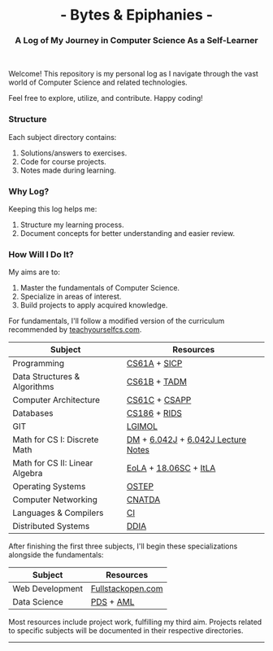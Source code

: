 <div align="center">
  
# - Bytes & Epiphanies -
### A Log of My Journey in Computer Science As a Self-Learner

</div>

<br>

Welcome! This repository is my personal log as I navigate through the vast world of Computer Science and related technologies. 

Feel free to explore, utilize, and contribute. Happy coding!

### Structure
Each subject directory contains: 
1. Solutions/answers to exercises.
2. Code for course projects.
3. Notes made during learning.

### Why Log?
Keeping this log helps me: 
1. Structure my learning process.
2. Document concepts for better understanding and easier review.

### How Will I Do It?
My aims are to:
1. Master the fundamentals of Computer Science.
2. Specialize in areas of interest.
3. Build projects to apply acquired knowledge.

For fundamentals, I'll follow a modified version of the curriculum recommended by [teachyourselfcs.com](https://teachyourselfcs.com).

<div align="center">

| Subject                         | Resources                                                                                                   |
| ------------------------------- | ----------------------------------------------------------------------------------------------------------- |
| Programming                     | [CS61A](https://inst.eecs.berkeley.edu/~cs61a/sp20/) + [SICP](https://web.mit.edu/6.001/6.037/sicp.pdf)     |
| Data Structures & Algorithms    | [CS61B](https://sp21.datastructur.es/) + [TADM](https://www.amazon.in/Algorithm-Design-Manual-Computer-Science/dp/3030542556) |
| Computer Architecture           | [CS61C](https://sp21.datastructur.es/) + [CSAPP](https://www.amazon.in/Computer-Systems-Programmers-Randal-Bryant/dp/013409266X) |
| Databases                       | [CS186](https://www.youtube.com/user/CS186Berkeley/videos) + [RIDS](http://www.redbook.io/)                  |
| GIT                             | [LGIMOL](https://www.manning.com/books/learn-git-in-a-month-of-lunches)                                      |
| Math for CS I: Discrete Math    | [DM](https://cims.nyu.edu/~regev/teaching/discrete_math_fall_2005/dmbook.pdf) + [6.042J](https://ocw.mit.edu/courses/6-042j-mathematics-for-computer-science-fall-2010/video_galleries/video-lectures/) + [6.042J Lecture Notes](https://courses.csail.mit.edu/6.042/spring17/mcs.pdf) |
| Math for CS II: Linear Algebra  | [EoLA](https://www.youtube.com/playlist?list=PLZHQObOWTQDPD3MizzM2xVFitgF8hE_ab) + [18.06SC](https://ocw.mit.edu/courses/18-06sc-linear-algebra-fall-2011/) + [ItLA](https://www.amazon.com/Introduction-Linear-Algebra-Gilbert-Strang/dp/0980232775/) |
| Operating Systems               | [OSTEP](http://pages.cs.wisc.edu/~remzi/OSTEP/)                                                             |
| Computer Networking             | [CNATDA](https://smile.amazon.com/Computer-Networking-Top-Down-Approach-7th/dp/0133594149/)                 |
| Languages & Compilers           | [CI](https://craftinginterpreters.com/contents.html)                                                        |
| Distributed Systems             | [DDIA](https://smile.amazon.com/Designing-Data-Intensive-Applications-Reliable-Maintainable-ebook/dp/B06XPJML5D/) |

</div>

After finishing the first three subjects, I'll begin these specializations alongside the fundamentals:

<div align="center">
  
| Subject         | Resources                                                                               |
| --------------- | --------------------------------------------------------------------------------------- |
| Web Development | [Fullstackopen.com](https://fullstackopen.com/en/)                                      |
| Data Science    | [PDS](https://www.datasciencecourse.org/) + [AML](https://www.deeplearning.ai/courses/machine-learning-specialization/) |

</div>

Most resources include project work, fulfilling my third aim. Projects related to specific subjects will be documented in their respective directories.

---
